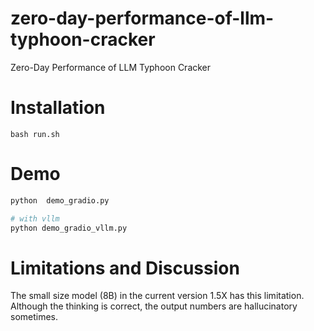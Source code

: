# zero-day-performance-of-llm-typhoon-cracker
Zero-Day Performance of LLM Typhoon Cracker

# Installation
```
bash run.sh
```

# Demo 
```bash
python  demo_gradio.py

# with vllm
python demo_gradio_vllm.py
```

# Limitations and Discussion
The small size model (8B) in the current version 1.5X has this limitation. Although the thinking is correct, the output numbers are hallucinatory sometimes.
